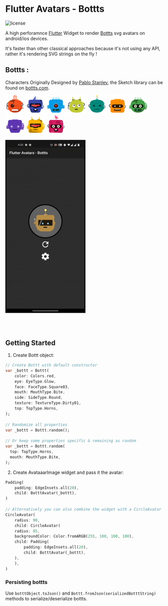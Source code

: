 # Flutter Avatars - Bottts
![license](https://img.shields.io/npm/l/@dicebear/avatars-bottts-sprites.svg?style=flat-square)

A high perforamnce [Flutter](https://flutter.dev/) Widget to render [Bottts](https://bottts.com/) svg avatars on android/ios devices.

It's faster than other classical approaches because it's not using any API, rather it's rendering SVG strings on the fly !

## Bottts :
Characters Originally Designed by [Pablo Stanley](https://twitter.com/pablostanley), the Sketch library can be found on
[bottts.com](https://bottts.com/).

<p>
    <img src="example/images/1.svg" width="60" />
    <img src="example/images/2.svg" width="60" />
    <img src="example/images/3.svg" width="60" />
    <img src="example/images/4.svg" width="60" />
    <img src="example/images/5.svg" width="60" />
    <img src="example/images/6.svg" width="60" />
    <img src="example/images/7.svg" width="60" />
    <img src="example/images/8.svg" width="60" />
    <img src="example/images/9.svg" width="60" />
    <img src="example/images/10.svg" width="60" />
</p>

<p>
    <img src="example/images/dark-theme.gif" width="250" />    
</p>

<br/>
<br/>

## Getting Started

1. Create Bottt object:
```Dart
// Create Bottt with default constructor
var _bottt = Bottt(
    color: Colors.red,
    eye: EyeType.Glow,
    face: FaceType.Square03,
    mouth: MouthType.Bite,
    side: SideType.Round,
    texture: TextureType.Dirty01,
    top: TopType.Horns,
);

// Randomize all properties
var _bottt = Bottt.random();

// Or keep some properties specific & remaining as random
var _bottt = Bottt.random(
  top: TopType.Horns,
  mouth: MouthType.Bite,
);
```

2. Create AvataaarImage widget and pass it the avatar:

```Dart
Padding(
    padding: EdgeInsets.all(20),
    child: BotttAvatar(_bottt),
)

// Alternatively you can also combine the widget with a CircleAvatar
CircleAvatar(
    radius: 90,
    child: CircleAvatar(
    radius: 85,
    backgroundColor: Color.fromARGB(255, 100, 100, 100),
    child: Padding(
        padding: EdgeInsets.all(20),
        child: BotttAvatar(_bottt),
    ),
    ),
)
```

### Persisting bottts

Use `botttObject.toJson()` and `Bottt.fromJson(serializedBotttString)` methods to serialize/deserialize bottts.
